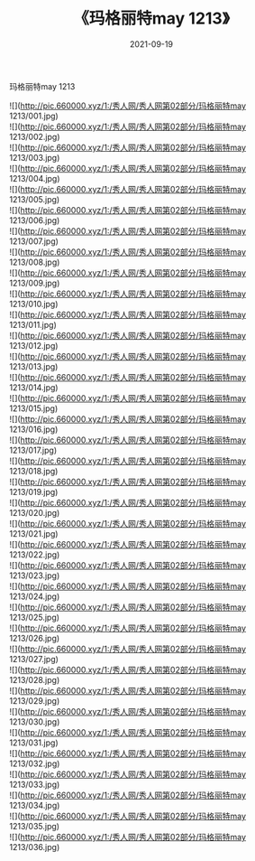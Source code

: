 ﻿---
layout: post
title:  《玛格丽特may 1213》
date:   2021-09-19
img: http://pic.660000.xyz/1:/秀人网/秀人网第02部分/玛格丽特may 1213/000.jpg
categories: [美女, 清纯, 唯美]
---

玛格丽特may 1213

  ![](http://pic.660000.xyz/1:/秀人网/秀人网第02部分/玛格丽特may 1213/001.jpg) <br> ![](http://pic.660000.xyz/1:/秀人网/秀人网第02部分/玛格丽特may 1213/002.jpg) <br> ![](http://pic.660000.xyz/1:/秀人网/秀人网第02部分/玛格丽特may 1213/003.jpg) <br> ![](http://pic.660000.xyz/1:/秀人网/秀人网第02部分/玛格丽特may 1213/004.jpg) <br> ![](http://pic.660000.xyz/1:/秀人网/秀人网第02部分/玛格丽特may 1213/005.jpg) <br> ![](http://pic.660000.xyz/1:/秀人网/秀人网第02部分/玛格丽特may 1213/006.jpg) <br> ![](http://pic.660000.xyz/1:/秀人网/秀人网第02部分/玛格丽特may 1213/007.jpg) <br> ![](http://pic.660000.xyz/1:/秀人网/秀人网第02部分/玛格丽特may 1213/008.jpg) <br> ![](http://pic.660000.xyz/1:/秀人网/秀人网第02部分/玛格丽特may 1213/009.jpg) <br> ![](http://pic.660000.xyz/1:/秀人网/秀人网第02部分/玛格丽特may 1213/010.jpg) <br> ![](http://pic.660000.xyz/1:/秀人网/秀人网第02部分/玛格丽特may 1213/011.jpg) <br> ![](http://pic.660000.xyz/1:/秀人网/秀人网第02部分/玛格丽特may 1213/012.jpg) <br> ![](http://pic.660000.xyz/1:/秀人网/秀人网第02部分/玛格丽特may 1213/013.jpg) <br> ![](http://pic.660000.xyz/1:/秀人网/秀人网第02部分/玛格丽特may 1213/014.jpg) <br> ![](http://pic.660000.xyz/1:/秀人网/秀人网第02部分/玛格丽特may 1213/015.jpg) <br> ![](http://pic.660000.xyz/1:/秀人网/秀人网第02部分/玛格丽特may 1213/016.jpg) <br> ![](http://pic.660000.xyz/1:/秀人网/秀人网第02部分/玛格丽特may 1213/017.jpg) <br> ![](http://pic.660000.xyz/1:/秀人网/秀人网第02部分/玛格丽特may 1213/018.jpg) <br> ![](http://pic.660000.xyz/1:/秀人网/秀人网第02部分/玛格丽特may 1213/019.jpg) <br> ![](http://pic.660000.xyz/1:/秀人网/秀人网第02部分/玛格丽特may 1213/020.jpg) <br> ![](http://pic.660000.xyz/1:/秀人网/秀人网第02部分/玛格丽特may 1213/021.jpg) <br> ![](http://pic.660000.xyz/1:/秀人网/秀人网第02部分/玛格丽特may 1213/022.jpg) <br> ![](http://pic.660000.xyz/1:/秀人网/秀人网第02部分/玛格丽特may 1213/023.jpg) <br> ![](http://pic.660000.xyz/1:/秀人网/秀人网第02部分/玛格丽特may 1213/024.jpg) <br> ![](http://pic.660000.xyz/1:/秀人网/秀人网第02部分/玛格丽特may 1213/025.jpg) <br> ![](http://pic.660000.xyz/1:/秀人网/秀人网第02部分/玛格丽特may 1213/026.jpg) <br> ![](http://pic.660000.xyz/1:/秀人网/秀人网第02部分/玛格丽特may 1213/027.jpg) <br> ![](http://pic.660000.xyz/1:/秀人网/秀人网第02部分/玛格丽特may 1213/028.jpg) <br> ![](http://pic.660000.xyz/1:/秀人网/秀人网第02部分/玛格丽特may 1213/029.jpg) <br> ![](http://pic.660000.xyz/1:/秀人网/秀人网第02部分/玛格丽特may 1213/030.jpg) <br> ![](http://pic.660000.xyz/1:/秀人网/秀人网第02部分/玛格丽特may 1213/031.jpg) <br> ![](http://pic.660000.xyz/1:/秀人网/秀人网第02部分/玛格丽特may 1213/032.jpg) <br> ![](http://pic.660000.xyz/1:/秀人网/秀人网第02部分/玛格丽特may 1213/033.jpg) <br> ![](http://pic.660000.xyz/1:/秀人网/秀人网第02部分/玛格丽特may 1213/034.jpg) <br> ![](http://pic.660000.xyz/1:/秀人网/秀人网第02部分/玛格丽特may 1213/035.jpg) <br> ![](http://pic.660000.xyz/1:/秀人网/秀人网第02部分/玛格丽特may 1213/036.jpg) <br>
